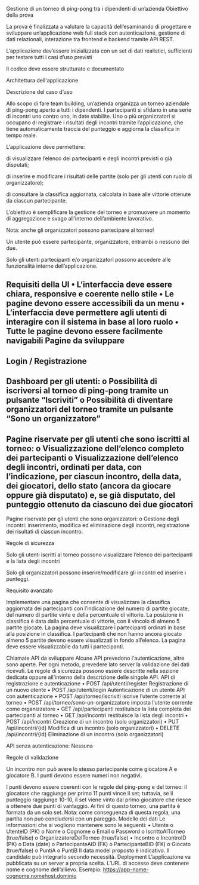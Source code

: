

Gestione di un torneo di ping-pong tra i dipendenti di un’azienda
Obiettivo della prova

La prova è finalizzata a valutare la capacità dell’esaminando di progettare e sviluppare un’applicazione web full stack con autenticazione, gestione di dati relazionali, interazione tra frontend e backend tramite API REST.


L’applicazione dev’essere inizializzata con un set di dati realistici, sufficienti per testare tutti i casi d’uso previsti

Il codice deve essere strutturato e documentato


Architettura dell'applicazione


Descrizione del caso d’uso

Allo scopo di fare team building, un’azienda organizza un torneo aziendale di ping-pong aperto a tutti i dipendenti. I partecipanti si sfidano in una serie di incontri uno contro uno, in date stabilite. Uno o più organizzatori si occupano di registrare i risultati degli incontri tramite l’applicazione, che tiene automaticamente traccia del punteggio e aggiorna la classifica in tempo reale.

L’applicazione deve permettere:


di visualizzare l’elenco dei partecipanti e degli incontri previsti o già disputati;


di inserire e modificare i risultati delle partite (solo per gli utenti con ruolo di organizzatore);

di consultare la classifica aggiornata, calcolata in base alle vittorie ottenute da ciascun partecipante.


L’obiettivo è semplificare la gestione del torneo e promuovere un momento di aggregazione e svago all’interno dell’ambiente lavorativo.

Nota: anche gli organizzatori possono partecipare al torneo!

Un utente può essere partecipante, organizzatore, entrambi o nessuno dei due. 

Solo gli utenti partecipanti e/o organizzatori possono accedere alle funzionalità interne dell’applicazione.


Requisiti della UI
•
L’interfaccia deve essere chiara, responsive e coerente nello stile
•
Le pagine devono essere accessibili da un menu
•
L’interfaccia deve permettere agli utenti di interagire con il sistema in base al loro ruolo
•
Tutte le pagine devono essere facilmente navigabili
Pagine da sviluppare
-
Login / Registrazione
-
Dashboard per gli utenti:
o
Possibilità di iscriversi al torneo di ping-pong tramite un pulsante “Iscriviti”
o
Possibilità di diventare organizzatori del torneo tramite un pulsante “Sono un organizzatore”
-
Pagine riservate per gli utenti che sono iscritti al torneo:
o
Visualizzazione dell’elenco completo dei partecipanti
o
Visualizzazione dell’elenco degli incontri, ordinati per data, con l’indicazione, per ciascun incontro, della data, dei giocatori, dello stato (ancora da giocare oppure già disputato) e, se già disputato, del punteggio ottenuto da ciascuno dei due giocatori
-
Pagine riservate per gli utenti che sono organizzatori:
o
Gestione degli incontri: inserimento, modifica ed eliminazione degli incontri, registrazione dei risultati di ciascun incontro.


Regole di sicurezza


Solo gli utenti iscritti al torneo possono visualizzare l’elenco dei partecipanti e la lista degli incontri

Solo gli organizzatori possono inserire/modificare gli incontri ed inserire i punteggi.

Requisito avanzato 

Implementare una pagina che consente di visualizzare la classifica aggiornata dei partecipanti con l’indicazione del numero di partite giocate, del numero di partite vinte e della percentuale di vittorie. La posizione in classifica è data dalla percentuale di vittorie, con il vincolo di almeno 5 partite giocate. La pagina deve visualizzare i partecipanti ordinati in base alla posizione in classifica.
I partecipanti che non hanno ancora giocato almeno 5 partite devono essere visualizzati in fondo all’elenco. La pagina deve essere visualizzabile da tutti i partecipanti.


Chiamate API da sviluppare
Alcune API prevedono l'autenticazione, altre sono aperte.
Per ogni metodo, prevedere lato server la validazione dei dati ricevuti.
Le regole di sicurezza possono essere descritte nella sezione dedicata oppure all'interno della descrizione delle singole API.
API di registrazione e autenticazione
•
POST /api/utenti/register Registrazione di un nuovo utente
•
POST /api/utenti/login Autenticazione di un utente
API con autenticazione
•
POST /api/torneo/iscriviti iscrive l’utente corrente al torneo
•
POST /api/torneo/sono-un-organizzatore imposta l’utente corrente come organizzatore
•
GET /api/partecipanti restituisce la lista completa dei partecipanti al torneo
•
GET /api/incontri restituisce la lista degli incontri
•
POST /api/incontri Creazione di un incontro (solo organizzatori)
•
PUT /api/incontri/{id} Modifica di un incontro (solo organizzatori)
•
DELETE /api/incontri/{id} Eliminazione di un incontro (solo organizzatori)


API senza autenticazione:
Nessuna  


Regole di validazione


Un incontro non può avere lo stesso partecipante come giocatore A e giocatore B.
I punti devono essere numeri non negativi.

I punti devono essere coerenti con le regole del ping-pong e del torneo: il giocatore che raggiunge per primo 11 punti vince il set; tuttavia, se il punteggio raggiunge 10-10, il set viene vinto dal primo giocatore che riesce a ottenere due punti di vantaggio. Ai fini di questo torneo, una partita è formata da un solo set.
Nota: come conseguenza di questa regola, una partita non può concludersi con un pareggio.
Modello dei dati
Le informazioni che si vogliono mantenere sono le seguenti:
•
Utente
o
UtenteID (PK)
o
Nome
o
Cognome
o
Email
o
Password
o
IscrittoAlTorneo (true/false)
o
OrganizzatoreDelTorneo (true/false)
•
Incontro
o
IncontroID (PK)
o
Data (date)
o
PartecipanteAID (FK)
o
PartecipanteBID (FK)
o
Giocato (true/false)
o
PuntiA
o
PuntiB
Il data model proposto è indicativo. Il candidato può integrarlo secondo necessità.
Deployment
L’applicazione va pubblicata su un server a propria scelta. L’URL di accesso deve contenere nome e cognome dell’allievo.
Esempio: https://app-nome-cognome.nomehost.dominio